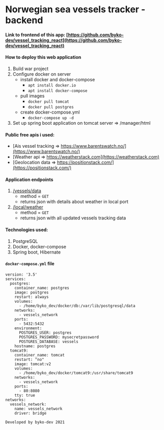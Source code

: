 # Norwegian sea vessels tracker - backend
#### Link to frontend of this app: [https://github.com/byko-dev/vessel_tracking_react](https://github.com/byko-dev/vessel_tracking_react)

#### How to deploy this web application
1. Build war project
2. Configure docker on server
    - install docker and docker-compose 
      - `apt install docker.io`
      - `apt install docker-compose`
    - pull images
      - `docker pull tomcat`
      - `docker pull postgres`
    - create docker-compose.yml
      - `docker-compose up -d`
3. Set up spring boot application on tomcat server => /manager/html
    
      



#### Public free apis i used: 
- [Ais vessel tracking => https://www.barentswatch.no/](https://www.barentswatch.no/)
- [Weather api => https://weatherstack.com](https://weatherstack.com)
- [Geolocation data => https://positionstack.com/](https://positionstack.com/)

#### Application endpoints
1. [/vessels/data](http://34.118.67.174/api/vessels/data)
    - method = `GET`
    - returns json with details about weather in local port
3. [/local/weather](http://34.118.67.174/api/local/weather)
    - method = `GET`
    - returns json with all updated vessels tracking data

#### Technologies used:
1. PostgreSQL
2. Docker, docker-compose
3. Spring boot, Hibernate

#### `docker-compose.yml` file
```
version: '3.5'
services:
  postgres:
    container_name: postgres
    image: postgres
    restart: always
    volumes:
      - /home/byko_dev/docker/db:/var/lib/postgresql/data
    networks:
      - vessels_network
    ports:
      - 5432:5432
    environment:
      POSTGRES_USER: postgres
      POSTGRES_PASSWORD: mysecretpassword
      POSTGRES_DATABASE: vessels
    hostname: postgres
  tomcat9:
    container_name: tomcat
    restart: "no"
    image: tomcat:v2
    volumes:
      - /home/byko_dev/docker/tomcat9:/usr/share/tomcat9
    networks:
      - vessels_network
    ports:
      - 80:8080
    tty: true
networks:
  vessels_network:
    name: vessels_network
    driver: bridge
```

`Developed by byko-dev 2021`
